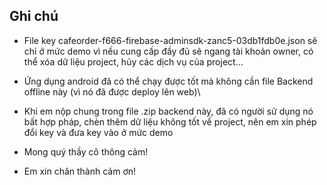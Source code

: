 ## Ghi chú
- File key cafeorder-f666-firebase-adminsdk-zanc5-03db1fdb0e.json sẽ chỉ ở mức demo
vì nếu cung cấp đầy đủ sẽ ngang tài khoản owner, có thể xóa dữ liệu project, hủy các dịch vụ của project...
- Ứng dụng android đã có thể chạy được tốt mà không cần file Backend offline này (vì nó đã được deploy lên web)\

- Khi em nộp chung trong file .zip backend này, đã có người sử dụng nó bất hợp pháp, chèn thêm dữ liệu không tốt về project, nên em xin phép đổi key và đưa key vào ở mức demo
- Mong quý thầy cô thông cảm!
- Em xin chân thành cảm ơn!